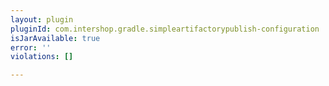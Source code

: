```yaml
---
layout: plugin
pluginId: com.intershop.gradle.simpleartifactorypublish-configuration
isJarAvailable: true
error: ''
violations: []

---
```

